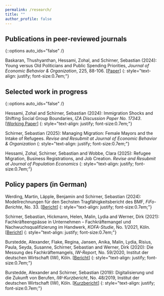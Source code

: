 ```yaml
---
permalink: /research/
title: ""
author_profile: false
---
```

## Publications in peer-reviewed journals
{::options auto_ids="false" /}

Baskaran, Thushyanthan, Hessami, Zohal, and Schirner, Sebastian (2024): Young versus Old Politicians and Public Spending Priorities, *Journal of Economic Behavior & Organization*, 225, 88-106.
[[Paper](https://authors.elsevier.com/sd/article/S0167-2681(24)00260-9)]
{: style="text-align: justify; font-size:0.7em;"}

## Selected work in progress
{::options auto_ids="false" /}

Hessami, Zohal and Schirner, Sebastian (2024): Immigration Shocks and Shifting Social Group Boundaries, *IZA Discussion Paper No. 17343*.
[[Working Paper](https://docs.iza.org/dp17343.pdf)]
{: style="text-align: justify; font-size:0.7em;"}

Schirner, Sebastian (2025): Managing Migration: Female Mayors and the Intake of Refugees. *Revise and Resubmit at Journal of Economic Behavior & Organization*
{: style="text-align: justify; font-size:0.7em;"}

Hessami, Zohal, Schirner, Sebastian and Wobbe, Clara (2025): Refugee Migration, Business Registrations, and Job Creation. *Revise and Resubmit at Journal of Population Economics*
{: style="text-align: justify; font-size:0.7em;"}

## Policy papers (in German) 

Werding, Martin, Läpple, Benjamin and Schirner, Sebastian (2024): Modellrechnungen für den Sechsten Tragfähigkeitsbericht des BMF, *FiFo-Berichte*, No. 33.
[[Bericht](https://www.fifo-koeln.org/downloads/berichte/FiFo-Bericht%2033.pdf)]
{: style="text-align: justify; font-size:0.7em;"}

Schirner, Sebastian, Hickmann, Helen, Malin, Lydia and Werner, Dirk (2021): Fachkräfteengpässe in Unternehmen – Fachkräftemangel und Nachwuchsqualifizierung im Handwerk, *KOFA-Studie*, No. 1/2021, Köln.
[[Bericht](https://www.iwkoeln.de/studien/helen-hickmann-lydia-malin-dirk-werner-fachkraefteengpaesse-in-unternehmen-fachkraeftemangel-und-nachwuchsqualifizierung-im-handwerk.html)]
{: style="text-align: justify; font-size:0.7em;"}

Burstedde, Alexander, Flake, Regina, Jansen, Anika, Malin, Lydia, Risius, Paula, Seyda, Susanne, Schirner, Sebastian and Werner, Dirk (2020): Die Messung des Fachkräftemangels, *IW-Report*, No. 59/2020, Institut der deutschen Wirtschaft (IW), Köln.
[[Bericht](https://www.iwkoeln.de/studien/alexander-burstedde-regina-flake-anika-jansen-lydia-malin-paula-risius-susanne-seyda-sebastian-schirner-dirk-werner-die-messung-des-fachkraeftemangels.html)]
{: style="text-align: justify; font-size:0.7em;"}

Burstedde, Alexander and Schirner, Sebastian (2019): Digitalisierung und die Zukunft von Berufen, *IW-Kurzbericht*, No. 48/2019, Institut der deutschen Wirtschaft (IW), Köln.
[[Kurzbericht](https://www.iwkoeln.de/studien/alexander-burstedde-digitalisierung-und-die-zukunft-von-berufen-437592.html)]
{: style="text-align: justify; font-size:0.7em;"}
